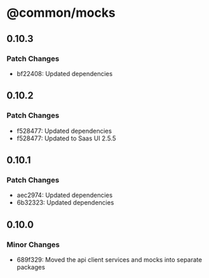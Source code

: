 # @common/mocks

## 0.10.3

### Patch Changes

- bf22408: Updated dependencies

## 0.10.2

### Patch Changes

- f528477: Updated dependencies
- f528477: Updated to Saas UI 2.5.5

## 0.10.1

### Patch Changes

- aec2974: Updated dependencies
- 6b32323: Updated dependencies

## 0.10.0

### Minor Changes

- 689f329: Moved the api client services and mocks into separate packages
